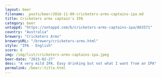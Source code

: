 ```yaml
---
layout: beer
filename: _posts/beer/2016-11-09-cricketers-arms-captains-ipa.md
title: Cricketers arms captain's IPA
category: beer
untappd: "https://untappd.com/b/cricketers-arms-captains-ipa/863571"
country: "Australia"
brewery: "Cricketers Arms"
breweryURL: "/brewery/cricketers-arms.html"
style: "IPA - English"
score: 6
img: /img/list/cricketers-arms-captains-ipa.jpeg
beer-date: "2015-02-27"
desc: "A very mild IPA. Easy drinking but not what I want from an IPA"
permalink: /beer/:title.html
---
```

